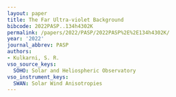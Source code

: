 ```yaml
---
layout: paper
title: The Far Ultra-violet Background
bibcode: 2022PASP..134h4302K
permalink: /papers/2022/PASP/2022PASP%2E%2E134h4302K/
year: '2022'
journal_abbrev: PASP
authors:
- Kulkarni, S. R.
vso_source_keys:
  SOHO: Solar and Heliospheric Observatory
vso_instrument_keys:
  SWAN: Solar Wind Anisotropies
---
```

